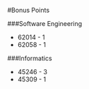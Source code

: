 #Bonus Points

###Software Engineering

* 62014 - 1
* 62058 - 1

###Informatics
* 45246 - 3
* 45309 - 1